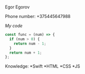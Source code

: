 
Egor Egorov

Phone number: +375445647988

_My code_

```javascript
const func = (num) => {
  if (num > 0) {
    return num - 1;
  }
  return num + 1;
};
```

Knowledge:
*Swift
*HTML
*CSS
*JS





